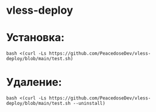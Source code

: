 # vless-deploy

# Установка:

```shell
bash <(curl -Ls https://github.com/PeacedoseDev/vless-deploy/blob/main/test.sh)
```

# Удаление:

```shell
bash <(curl -Ls https://github.com/PeacedoseDev/vless-deploy/blob/main/test.sh --uninstall)
```
